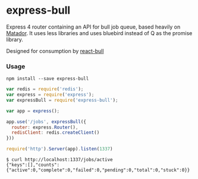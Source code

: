 express-bull
============

Express 4 router containing an API for bull job queue, based heavily on [Matador](https://github.com/ShaneK/Matador). It uses less libraries and uses bluebird instead of Q as the promise library.

Designed for consumption by [react-bull](https://github.com/keyvanfatehi/react-bull)

### Usage

`npm install --save express-bull`

```js
var redis = require('redis');
var express = require('express');
var expressBull = require('express-bull');

var app = express();

app.use('/jobs', expressBull({
  router: express.Router(),
  redisClient: redis.createClient()
}))

require('http').Server(app).listen(1337)
```

```
$ curl http://localhost:1337/jobs/active
{"keys":[],"counts":{"active":0,"complete":0,"failed":0,"pending":0,"total":0,"stuck":0}}
```

